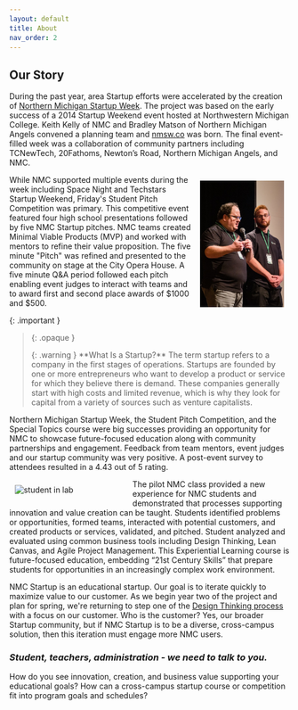 ```yaml
---
layout: default
title: About
nav_order: 2
---
```


## Our Story

During the past year, area Startup efforts were accelerated by the creation of [Northern Michigan Startup Week](assets/sp22/NMSW_follow-up_article.pdf). The project was based on the early success of a 2014 Startup Weekend event hosted at Northwestern Michigan College. Keith Kelly of NMC and Bradley Matson of Northern Michigan Angels convened a planning team and [nmsw.co](https://nmsw.co) was born. The final event-filled week was a collaboration of community partners including TCNewTech, 20Fathoms, Newton’s Road, Northern Michigan Angels, and NMC.  

<img alt="Students on stage" style="float:right;width:30%;height:auto;padding:10px;" src="assets/images/alex_alec_on_stage.jpg" >

While NMC supported multiple events during the week including Space Night and Techstars Startup Weekend, Friday's Student Pitch Competition was primary. This competitive event featured four high school presentations followed by five NMC Startup pitches. NMC teams created Minimal Viable Products (MVP) and worked with mentors to refine their value proposition. The five minute "Pitch" was refined and presented to the community on stage at the City Opera House. A five minute Q&A period followed each pitch enabling event judges to interact with teams and to award first and second place awards of $1000 and $500.

{: .important }
> {: .opaque }
> <div markdown="block">
> {: .warning }
> **What Is a Startup?** 
>The term startup refers to a company in the first stages of operations. Startups are founded by one or more entrepreneurs who want to develop a product or service for which they believe there is demand. These companies generally start with high costs and limited revenue, which is why they look for capital from a variety of sources such as venture capitalists. 
> </div>


Northern Michigan Startup Week, the Student Pitch Competition, and the Special Topics course were big successes providing an opportunity for NMC to showcase future-focused education along with community partnerships and engagement. Feedback from team mentors, event judges and our startup community was very positive. A post-event survey to attendees resulted in a 4.43 out of 5 rating.

<img alt="student in lab" style="float:left;width:40%;height:auto;padding:10px;" src="assets/images/manny_in_lab.jpg" >

The pilot NMC class provided a new experience for NMC students and demonstrated that processes supporting innovation and value creation can be taught. Students identified problems or opportunities, formed teams, interacted with potential customers, and created products or services, validated, and pitched. Student analyzed and evaluated using common business tools including Design Thinking, Lean Canvas, and Agile Project Management. This Experiential Learning course is future-focused education, embedding “21st Century Skills” that prepare students for opportunities in an increasingly complex work environment. 

NMC Startup is an educational startup. Our goal is to iterate quickly to maximize value to our customer. As we begin year two of the project and plan for spring, we're returning to step one of the [Design Thinking process](https://careerfoundry.com/en/blog/ux-design/design-thinking-process/) with a focus on our customer. Who is the customer? Yes, our broader Startup community, but if NMC Startup is to be a diverse, cross-campus solution, then this iteration must engage more NMC users. 

### _Student, teachers, administration - we need to talk to you._

How do you see innovation, creation, and business value supporting your educational goals? How can a cross-campus startup course or competition fit into program goals and schedules? 


